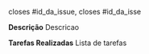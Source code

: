 closes #id_da_issue, closes #id_da_isse
<!-- ^ tem que usar a keyworkd closes pro PR fechar as issues automaticamente -->

**Descrição**
Descricao

**Tarefas Realizadas**
Lista de tarefas
